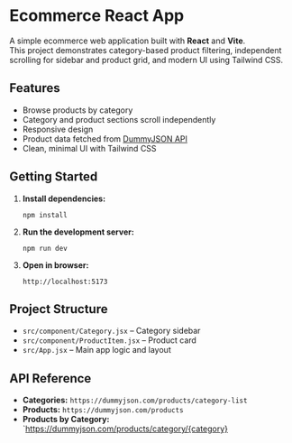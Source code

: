 # Ecommerce React App

A simple ecommerce web application built with **React** and **Vite**.  
This project demonstrates category-based product filtering, independent scrolling for sidebar and product grid, and modern UI using Tailwind CSS.

## Features

- Browse products by category
- Category and product sections scroll independently
- Responsive design
- Product data fetched from [DummyJSON API](https://dummyjson.com/)
- Clean, minimal UI with Tailwind CSS

## Getting Started

1. **Install dependencies:**
   ```
   npm install
   ```

2. **Run the development server:**
   ```
   npm run dev
   ```

3. **Open in browser:**
   ```
   http://localhost:5173
   ```

## Project Structure

- `src/component/Category.jsx` – Category sidebar
- `src/component/ProductItem.jsx` – Product card
- `src/App.jsx` – Main app logic and layout

## API Reference

- **Categories:** `https://dummyjson.com/products/category-list`
- **Products:** `https://dummyjson.com/products`
- **Products by Category:** `https://dummyjson.com/products/category/{category}